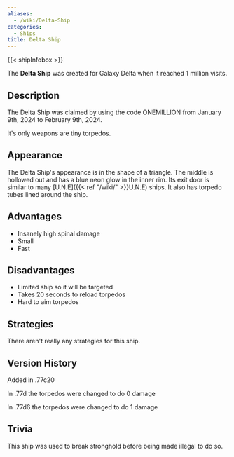 ```yaml
---
aliases:
  - /wiki/Delta-Ship
categories:
  - Ships
title: Delta Ship
---
```


{{< shipInfobox >}}

The **Delta Ship** was created for Galaxy Delta when it reached 1 million visits.

## Description

The Delta Ship was claimed by using the code ONEMILLION from January 9th, 2024 to February 9th, 2024.

It's only weapons are tiny torpedos.

## Appearance

The Delta Ship's appearance is in the shape of a triangle. The middle is hollowed out and has a blue neon glow in the inner rim. Its exit door is similar to many [U.N.E]({{< ref "/wiki/" >}}U.N.E) ships. It also has torpedo tubes lined around the ship.

## Advantages

- Insanely high spinal damage
- Small
- Fast

## Disadvantages

- Limited ship so it will be targeted
- Takes 20 seconds to reload torpedos
- Hard to aim torpedos

## Strategies

There aren't really any strategies for this ship.

## Version History

Added in .77c20

In .77d the torpedos were changed to do 0 damage

In .77d6 the torpedos were changed to do 1 damage

## Trivia

This ship was used to break stronghold before being made illegal to do so.
